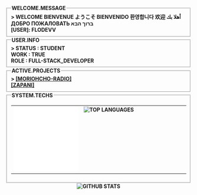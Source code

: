 <div align="center" style="text-transform: uppercase; font-weight: bold;">

<fieldset align="left" >
<legend>WELCOME.MESSAGE</legend>
>
<span class="latin">welcome</span>
<span class="latin">bienvenue</span>
<span class="asian">ようこそ</span>
<span class="latin">bienvenido</span>
<span class="asian">환영합니다</span>
<span class="asian">欢迎</span>
<span class="arabic">أهلا بك</span>
<span class="asian">Добро пожаловать</span>
<span class="hebreu">ברוך הבא</span> <br>
[USER]: FLODEVV <br>

</fieldset>

<fieldset align="left">
<legend>USER.INFO</legend>
> <b>
STATUS : STUDENT <br>
WORK : TRUE <br>
ROLE : FULL-STACK_DEVELOPER <br>

</fieldset>

<fieldset align="left">
<legend>ACTIVE.PROJECTS</legend>
>
 <a href="https://github.com/FloDevv/MoriohCho-Radio">[MORIOHCHO-RADIO]</a> <br>
 <a href="https://github.com/FloDevv/Zapani">[ZAPANI]</a>
</fieldset>

<fieldset>
<legend>SYSTEM.TECHS</legend>

<table style="border: none; background: none; width: 100%;">
<tr style="border: none; background: none;">
<td style="border: none; width: 40%; vertical-align: top;">

<div align="center" style="max-width: 300px;">
  <picture>
    <source srcset="./svg/light/stack.svg" media="(prefers-color-scheme: light)">
    <source srcset="./svg/dark/stack.svg" media="(prefers-color-scheme: dark)">
    <img src="./svg/dark/stack.svg" alt="Technologies Stack" width="225">
  </picture>
</div>

</td>
<td style="border: none; width: 60%; vertical-align: top;">

<picture>
  <source media="(prefers-color-scheme: light)" srcset="https://github-readme-stats.vercel.app/api/top-langs/?username=FloDevv&layout=compact&theme=light&bg_color=ffffff&title_color=000000&text_color=000000&icon_color=000000&border_color=000000&border_radius=6">
  <source media="(prefers-color-scheme: dark)" srcset="https://github-readme-stats.vercel.app/api/top-langs/?username=FloDevv&layout=compact&theme=dark&bg_color=0d1116&title_color=ffffff&text_color=ffffff&icon_color=ffffff&border_color=21262d&border_radius=6">
  <img alt="Top Languages" src="https://github-readme-stats.vercel.app/api/top-langs/?username=FloDevv&layout=compact&theme=dark&bg_color=0d1116&title_color=ffffff&text_color=ffffff&icon_color=ffffff&border_color=21262d&border_radius=6">
</picture>

</td>
</tr>
</table>

</fieldset>

<picture>
  <source media="(prefers-color-scheme: light)" srcset="https://pixel-profile-ui.vercel.app/api/github-stats?username=FloDevv&include_all_commits=true&pixelate_avatar=true&background=linear-gradient%280deg%2C+%23ffffff+0%25%2C+%23ffffff+100%25%29&color=%23000000">
  <source media="(prefers-color-scheme: dark)" srcset="https://pixel-profile-ui.vercel.app/api/github-stats?username=FloDevv&include_all_commits=true&pixelate_avatar=true&background=linear-gradient%280deg%2C+%230d1116FF+0%25%2C+%230d1116FF+100%25%29&color=%23ffffff">
  <img alt="GitHub Stats" src="https://pixel-profile-ui.vercel.app/api/github-stats?username=FloDevv&include_all_commits=true&pixelate_avatar=true&background=linear-gradient%280deg%2C+%230d1116FF+0%25%2C+%230d1116FF+100%25%29&color=%23ffffff">
</picture>

</div>
